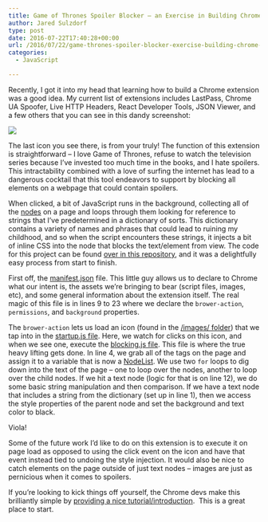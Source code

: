 ```yaml
---
title: Game of Thrones Spoiler Blocker – an Exercise in Building Chrome Extensions
author: Jared Sulzdorf
type: post
date: 2016-07-22T17:40:28+00:00
url: /2016/07/22/game-thrones-spoiler-blocker-exercise-building-chrome-extensions/
categories:
  - JavaScript

---
```

Recently, I got it into my head that learning how to build a Chrome extension was a good idea. My current list of extensions includes LastPass, Chrome UA Spoofer, Live HTTP Headers, React Developer Tools, JSON Viewer, and a few others that you can see in this dandy screenshot:

![](/img/Screen-Shot-2016-07-22-at-10.19.05-AM.png "")

The last icon you see there, is from your truly! The function of this extension is straightforward &#8211; I love Game of Thrones, refuse to watch the television series because I&#8217;ve invested too much time in the books, and I hate spoilers. This intractability combined with a love of surfing the internet has lead to a dangerous cocktail that this tool endeavors to support by blocking all elements on a webpage that could contain spoilers.

<!--more-->

When clicked, a bit of JavaScript runs in the background, collecting all of the [nodes][2] on a page and loops through them looking for reference to strings that I&#8217;ve predetermined in a dictionary of sorts. This dictionary contains a variety of names and phrases that could lead to ruining my childhood, and so when the script encounters these strings, it injects a bit of inline CSS into the node that blocks the text/element from view. The code for this project can be found [over in this repository][3], and it was a delightfully easy process from start to finish.

First off, the [manifest.json][4] file. This little guy allows us to declare to Chrome what our intent is, the assets we&#8217;re bringing to bear (script files, images, etc), and some general information about the extension itself. The real magic of this file is in lines 9 to 23 where we declare the `brower-action`, `permissions`, and `background` properties.

The `brower-action` lets us load an icon (found in the [/images/ folder][5]) that we tap into in the [startup.js file][6]. Here, we watch for clicks on this icon, and when we see one, execute the [blocking.js file][7]. This file is where the true heavy lifting gets done. In line 4, we grab all of the tags on the page and assign it to a variable that is now a [NodeList][8]. We use two `for` loops to dig down into the text of the page &#8211; one to loop over the nodes, another to loop over the child nodes. If we hit a text node (logic for that is on line 12), we do some basic string manipulation and then comparison. If we have a text node that includes a string from the dictionary (set up in line 1), then we access the style properties of the parent node and set the background and text color to black.

Viola!

Some of the future work I&#8217;d like to do on this extension is to execute it on page load as opposed to using the click event on the icon and have that event instead tied to undoing the style injection. It would also be nice to catch elements on the page outside of just text nodes &#8211; images are just as pernicious when it comes to spoilers.

If you&#8217;re looking to kick things off yourself, the Chrome devs make this brilliantly simple by [providing a nice tutorial/introduction][9].  This is a great place to start.

 [1]: https://jared.lexblogplatform.com/wp-content/uploads/sites/10/2016/07/Screen-Shot-2016-07-22-at-10.19.05-AM.png
 [2]: https://developer.mozilla.org/en-US/docs/Web/API/Node
 [3]: https://github.com/jsulz/got-spoiler-blocker
 [4]: https://github.com/jsulz/got-spoiler-blocker/blob/master/manifest.json
 [5]: https://github.com/jsulz/got-spoiler-blocker/tree/master/images
 [6]: https://github.com/jsulz/got-spoiler-blocker/blob/master/js/startup.js
 [7]: https://github.com/jsulz/got-spoiler-blocker/blob/master/js/blocking.js
 [8]: https://developer.mozilla.org/en-US/docs/Web/API/NodeList
 [9]: https://developer.chrome.com/extensions/getstarted